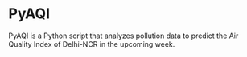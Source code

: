 # PyAQI

PyAQI is a Python script that analyzes pollution data to predict the Air Quality Index of Delhi-NCR in the upcoming week.
